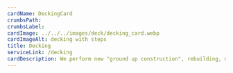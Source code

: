 ```yaml
---
cardName: DeckingCard
crumbsPath: 
crumbsLabel: 
cardImage: ../../../images/deck/decking_card.webp
cardImageAlt: decking with steps
title: Decking
serviceLink: /decking
cardDescription: We perform new "ground up construction", rebuilding, modifications and renovations of wood and composite decking, stairs and railing systems for the residential market.
---
```

